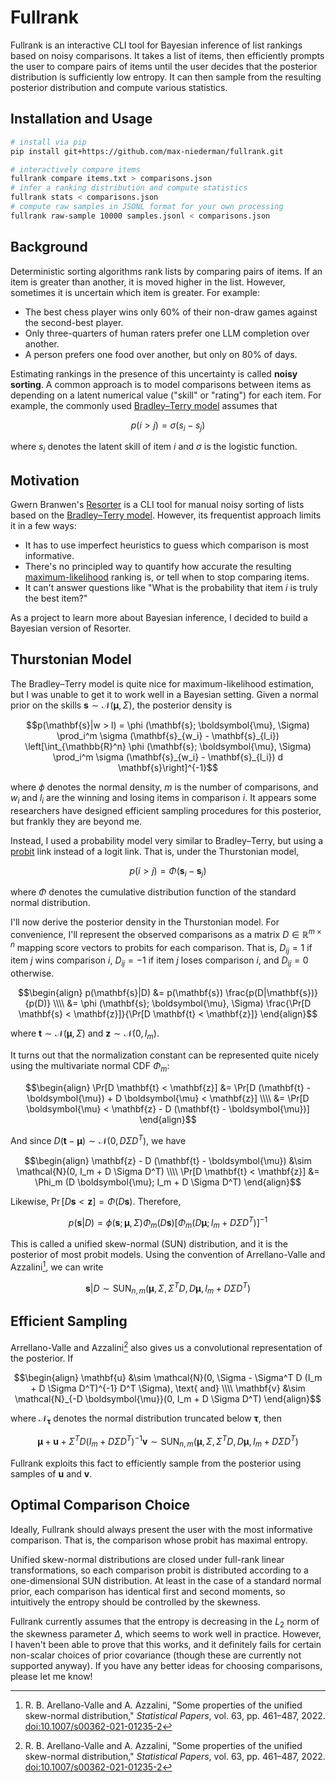 # Fullrank

Fullrank is an interactive CLI tool for Bayesian inference of list rankings based on noisy comparisons.
It takes a list of items,
then efficiently prompts the user to compare pairs of items until the user decides that the posterior distribution is sufficiently low entropy.
It can then sample from the resulting posterior distribution and compute various statistics.

## Installation and Usage

```bash
# install via pip
pip install git+https://github.com/max-niederman/fullrank.git

# interactively compare items
fullrank compare items.txt > comparisons.json
# infer a ranking distribution and compute statistics
fullrank stats < comparisons.json
# compute raw samples in JSONL format for your own processing
fullrank raw-sample 10000 samples.jsonl < comparisons.json
```

## Background

Deterministic sorting algorithms rank lists by comparing pairs of items.
If an item is greater than another,
it is moved higher in the list.
However,
sometimes it is uncertain which item is greater.
For example:

- The best chess player wins only 60% of their non-draw games against the second-best player.
- Only three-quarters of human raters prefer one LLM completion over another.
- A person prefers one food over another, but only on 80% of days.

Estimating rankings in the presence of this uncertainty is called **noisy sorting**.
A common approach is to model comparisons between items as depending on a latent numerical value ("skill" or "rating") for each item.
For example, the commonly used [Bradley–Terry model](https://en.wikipedia.org/wiki/Bradley%E2%80%93Terry_model) assumes that

```math
p(i > j) = \sigma (s_i - s_j)
```

where $s_i$ denotes the latent skill of item $i$ and $\sigma$ is the logistic function.

## Motivation

Gwern Branwen's [Resorter](https://gwern.net/resorter) is a CLI tool for
manual noisy sorting of lists based on the [Bradley–Terry model](https://en.wikipedia.org/wiki/Bradley%E2%80%93Terry_model).
However, its frequentist approach limits it in a few ways:

- It has to use imperfect heuristics to guess which comparison is most informative.
- There's no principled way to quantify how accurate the resulting [maximum-likelihood](https://en.wikipedia.org/wiki/Maximum_likelihood_estimation) ranking is, or tell when to stop comparing items.
- It can't answer questions like "What is the probability that item $i$ is truly the best item?"

As a project to learn more about Bayesian inference,
I decided to build a Bayesian version of Resorter.

## Thurstonian Model

The Bradley–Terry model is quite nice for maximum-likelihood estimation,
but I was unable to get it to work well in a Bayesian setting.
Given a normal prior on the skills $\mathbf{s} \sim \mathcal{N}(\boldsymbol{\mu}, \Sigma)$, the posterior density is

```math
p(\mathbf{s}|w > l)
=
\phi (\mathbf{s}; \boldsymbol{\mu}, \Sigma)
\prod_i^m \sigma (\mathbf{s}_{w_i} - \mathbf{s}_{l_i})
\left[\int_{\mathbb{R}^n} \phi (\mathbf{s}; \boldsymbol{\mu}, \Sigma) \prod_i^m \sigma (\mathbf{s}_{w_i} - \mathbf{s}_{l_i}) d \mathbf{s}\right]^{-1}
```

where $\phi$ denotes the normal density, $m$ is the number of comparisons, and $w_i$ and $l_i$ are the winning and losing items in comparison $i$.
It appears some researchers have designed efficient sampling procedures for this posterior,
but frankly they are beyond me.

Instead, I used a probability model very similar to Bradley–Terry,
but using a [probit](https://en.wikipedia.org/wiki/Probit) link instead of a logit link.
That is, under the Thurstonian model,

```math
p(i > j) = \Phi (\mathbf{s}_i - \mathbf{s}_j)
```

where $\Phi$ denotes the cumulative distribution function of the standard normal distribution.

I'll now derive the posterior density in the Thurstonian model.
For convenience, I'll represent the observed comparisons as a matrix $D \in \mathbb{R}^{m \times n}$ mapping score vectors to probits for each comparison.
That is, $D_{i j} = 1$ if item $j$ wins comparison $i$, $D_{i j} = -1$ if item $j$ loses comparison $i$, and $D_{i j} = 0$ otherwise.

```math
\begin{align}
p(\mathbf{s}|D) &= p(\mathbf{s}) \frac{p(D|\mathbf{s})}{p(D)} \\\\
&= \phi (\mathbf{s}; \boldsymbol{\mu}, \Sigma) \frac{\Pr[D \mathbf{s} < \mathbf{z}]}{\Pr[D \mathbf{t} < \mathbf{z}]}
\end{align}
```

where $\mathbf{t} \sim \mathcal{N}(\boldsymbol{\mu}, \Sigma)$ and $\mathbf{z} \sim \mathcal{N}(0, I_m)$.

It turns out that the normalization constant can be represented quite nicely
using the multivariate normal CDF $\Phi_m$:

```math
\begin{align}
\Pr[D \mathbf{t} < \mathbf{z}]
&= \Pr[D (\mathbf{t} - \boldsymbol{\mu}) + D \boldsymbol{\mu} < \mathbf{z}] \\\\
&= \Pr[D \boldsymbol{\mu} < \mathbf{z} - D (\mathbf{t} - \boldsymbol{\mu})]
\end{align}
```

And since $D(\mathbf{t} - \boldsymbol{\mu}) \sim \mathcal{N}(0, D \Sigma D^T)$, we have

```math
\begin{align}
\mathbf{z} - D (\mathbf{t} - \boldsymbol{\mu}) &\sim \mathcal{N}(0, I_m + D \Sigma D^T) \\\\
\Pr[D \mathbf{t} < \mathbf{z}] &= \Phi_m (D \boldsymbol{\mu}; I_m + D \Sigma D^T)
\end{align}
```

Likewise, $\Pr[D \mathbf{s} < \mathbf{z}] = \Phi (D \mathbf{s})$.
Therefore,

```math
p(\mathbf{s}|D) = \phi (\mathbf{s}; \boldsymbol{\mu}, \Sigma) \Phi_m (D \mathbf{s}) \left[\Phi_m (D \boldsymbol{\mu}; I_m + D \Sigma D^T)\right]^{-1}
```

This is called a unified skew-normal (SUN) distribution,
and it is the posterior of most probit models.
Using the convention of Arrellano-Valle and Azzalini[^1], we can write

```math
\mathbf{s}|D \sim \text{SUN}_{n,m}(\boldsymbol{\mu}, \Sigma, \Sigma^T D, D \boldsymbol{\mu}, I_m + D \Sigma D^T)
```

## Efficient Sampling

Arrellano-Valle and Azzalini[^1] also gives us a convolutional representation of the posterior.
If

```math
\begin{align}
\mathbf{u} &\sim \mathcal{N}(0, \Sigma - \Sigma^T D (I_m + D \Sigma D^T)^{-1} D^T \Sigma), \text{ and} \\\\
\mathbf{v} &\sim \mathcal{N}_{-D \boldsymbol{\mu}}(0, I_m + D \Sigma D^T)
\end{align}
```

where $\mathcal{N}_{\boldsymbol{\tau}}$ denotes the normal distribution truncated below $\boldsymbol{\tau}$, then

```math
\boldsymbol{\mu} + \mathbf{u} + \Sigma^T D (I_m + D \Sigma D^T)^{-1} \mathbf{v} \sim \text{SUN}_{n,m}(\boldsymbol{\mu}, \Sigma, \Sigma^T D, D \boldsymbol{\mu}, I_m + D \Sigma D^T)
```

Fullrank exploits this fact to efficiently sample from the posterior
using samples of $\mathbf{u}$ and $\mathbf{v}$.

## Optimal Comparison Choice

Ideally, Fullrank should always present the user with the most informative comparison.
That is, the comparison whose probit has maximal entropy.

Unified skew-normal distributions are closed under full-rank linear transformations,
so each comparison probit is distributed according to a one-dimensional SUN distribution.
At least in the case of a standard normal prior, each comparison has identical first and second moments,
so intuitively the entropy should be controlled by the skewness.

Fullrank currently assumes that the entropy is decreasing in the $L_2$ norm of the skewness parameter $\Delta$,
which seems to work well in practice.
However, I haven't been able to prove that this works,
and it definitely fails for certain non-scalar choices of prior covariance
(though these are currently not supported anyway).
If you have any better ideas for choosing comparisons,
please let me know!

[^1]: R. B. Arellano-Valle and A. Azzalini, "Some properties of the unified skew-normal distribution," _Statistical Papers_, vol. 63, pp. 461–487, 2022. [doi:10.1007/s00362-021-01235-2](https://doi.org/10.1007/s00362-021-01235-2)

